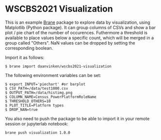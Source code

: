 # WSCBS2021 Visualization

This is an example [Brane](https://docs.brane-framework.org/) package to explore data by visualization, using Matplotlib (Python package).
It can group columns of CSVs and show a bar plot / pie chart of the number of occurences.
Futhermore a threshold is available to place values below a specific count,
which will be merged in a group called "Others".
NaN values can be dropped by setting the corresponding boolean.

Import it as follows:

```shell
$ brane import daanvinken/wscbs2021-visualization
```

The following environment variables can be set:

```shell
$ export INPUT='piechart' #or barplot
$ CSV_PATH=/data/test1000.csv
$ OUTPUT_PATH=/data/histimg.png
$ COLUMN_NAME=Census_PowerPlatformRoleName
$ THRESHOLD_OTHERS=10
$ PLOT_TITLE=Platform types
$ DROP_NAN=true
```

You also need to push the package to be able to import it in your remote session or jupyterlab notebook:
```shell
brane push visualization 1.0.0
```
